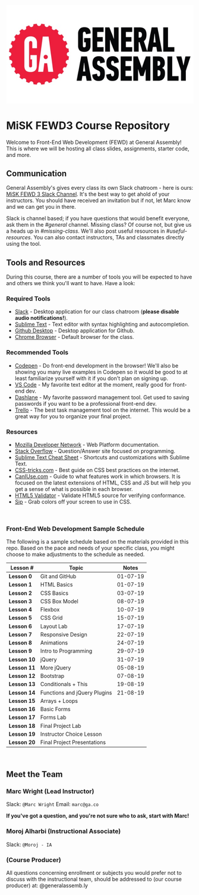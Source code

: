 ![GeneralAssemb.ly](ga-logo.jpg)

# MiSK FEWD3 Course Repository
Welcome to Front-End Web Development (FEWD) at General Assembly! This is where we will be hosting all class slides, assignments, starter code, and more.

## Communication
General Assembly's gives every class its own Slack chatroom - here is ours: [MiSK FEWD 3 Slack Channel](https://miskacademy.slack.com/messages/CKEMBL43T/team/UDSMSV54J/). It's the best way to get ahold of your instructors. You should have received an invitation but if not, let Marc know and we can get you in there.

Slack is channel based; if you have questions that would benefit everyone, ask them in the *#general* channel. Missing class? Of course not, but give us a heads up in *#missing-class*. We'll also post useful resources in *#useful-resources*. You can also contact instructors, TAs and classmates directly using the tool.

## Tools and Resources
During this course, there are a number of tools you will be expected to have and others we think you'll want to have. Have a look:

### Required Tools
* [Slack](https://slack.com/downloads) - Desktop application for our class chatroom (**please disable audio notifications!**).
* [Sublime Text](http://www.sublimetext.com/3) - Text editor with syntax highlighting and autocompletion.
* [Github Desktop](https://desktop.github.com/) - Desktop application for Github.
* [Chrome Browser](https://www.google.com/chrome/browser/desktop/) - Default browser for the class.

### Recommended Tools
* [Codepen](https://codepen.io) - Do front-end development in the browser! We'll also be showing you many live examples in Codepen so it would be good to at least familiarize yourself with it if you don't plan on signing up.
* [VS Code](https://code.visualstudio.com/) - My favorite text editor at the moment, really good for front-end dev.
* [Dashlane](https://dashlane.com) - My favorite password management tool. Get used to saving passwords if you want to be a professional front-end dev.
* [Trello](https://trello.com) - The best task management tool on the internet. This would be a great way for you to organize your final project.

### Resources
* [Mozilla Developer Network](https://developer.mozilla.org/en-US/) - Web Platform documentation.
* [Stack Overflow](http://stackoverflow.com/) - Question/Answer site focused on programming.
* [Sublime Text Cheat Sheet](http://www.cheatography.com/martinprins/cheat-sheets/sublime-text-3-osx/) - Shortcuts and customizations with Sublime Text.
* [CSS-tricks.com](https://css-tricks.com) - Best guide on CSS best practices on the internet.
* [CanIUse.com](http://caniuse.com/) - Guide to what features work in which browsers. It is focused on the latest extensions of HTML, CSS and JS but will help you get a sense of what is possible in each browser.
* [HTML5 Validator](https://html5.validator.nu/) - Validate HTML5 source for verifying conformance.
* [Sip](https://itunes.apple.com/us/app/sip/id507257563?mt=12) - Grab colors off your screen to use in CSS.

<br>

### Front-End Web Development Sample Schedule

The following is a sample schedule based on the materials provided in this repo. Based on the pace and needs of your specific class, you might choose to make adjustments to the schedule as needed.

|Lesson # | Topic | Notes|
|----|---------|---------------|
| __Lesson 0__| Git and GitHub | 01-07-19 |
| __Lesson 1__| HTML Basics | 01-07-19 |
| __Lesson 2__| CSS Basics | 03-07-19 |
| __Lesson 3__| CSS Box Model | 08-07-19 |
| __Lesson 4__| Flexbox |  10-07-19 |
| __Lesson 5__| CSS Grid |15-07-19 |
| __Lesson 6__| Layout Lab | 17-07-19 |
| __Lesson 7__| Responsive Design | 22-07-19 |
| __Lesson 8__| Animations | 24-07-19 |
| __Lesson 9__| Intro to Programming | 29-07-19 |
| __Lesson 10__| jQuery | 31-07-19 |
| __Lesson 11__| More jQuery | 05-08-19 |
| __Lesson 12__| Bootstrap | 07-08-19 |
| __Lesson 13__| Conditionals + This | 19-08-19 |
| __Lesson 14__| Functions and jQuery Plugins | 21-08-19 |
| __Lesson 15__| Arrays + Loops | |
| __Lesson 16__| Basic Forms |  |
| __Lesson 17__| Forms Lab |  |
| __Lesson 18__| Final Project Lab |  |
| __Lesson 19__| Instructor Choice Lesson |  |
| __Lesson 20__| Final Project Presentations |  |

<br>

## Meet the Team
### Marc Wright (Lead Instructor)

Slack: `@Marc Wright`
Email: `marc@ga.co`

 **If you've got a question, and you're not sure who to ask, start with Marc!**

### Moroj Alharbi (Instructional Associate)

Slack: `@Moroj - IA` 

###  (Course Producer)
All questions concerning enrollment or subjects you would prefer not to discuss with the instructional team, should be addressed to  (our course producer) at: @generalassemb.ly
